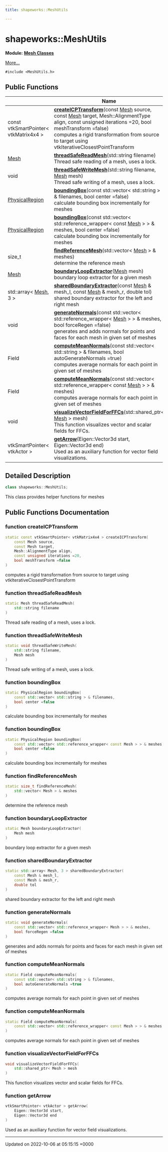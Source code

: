 ```yaml
---
title: shapeworks::MeshUtils

---
```


# shapeworks::MeshUtils

**Module:** **[Mesh Classes](../Modules/group__Group-Mesh.md)**



 [More...](#detailed-description)


`#include <MeshUtils.h>`

## Public Functions

|                | Name           |
| -------------- | -------------- |
| const vtkSmartPointer< vtkMatrix4x4 > | **[createICPTransform](../Classes/classshapeworks_1_1MeshUtils.md#function-createicptransform)**(const [Mesh](../Classes/classshapeworks_1_1Mesh.md) source, const [Mesh](../Classes/classshapeworks_1_1Mesh.md) target, Mesh::AlignmentType align, const unsigned iterations =20, bool meshTransform =false)<br>computes a rigid transformation from source to target using vtkIterativeClosestPointTransform  |
| [Mesh](../Classes/classshapeworks_1_1Mesh.md) | **[threadSafeReadMesh](../Classes/classshapeworks_1_1MeshUtils.md#function-threadsafereadmesh)**(std::string filename)<br>Thread safe reading of a mesh, uses a lock.  |
| void | **[threadSafeWriteMesh](../Classes/classshapeworks_1_1MeshUtils.md#function-threadsafewritemesh)**(std::string filename, [Mesh](../Classes/classshapeworks_1_1Mesh.md) mesh)<br>Thread safe writing of a mesh, uses a lock.  |
| [PhysicalRegion](../Classes/classshapeworks_1_1PhysicalRegion.md) | **[boundingBox](../Classes/classshapeworks_1_1MeshUtils.md#function-boundingbox)**(const std::vector< std::string > & filenames, bool center =false)<br>calculate bounding box incrementally for meshes  |
| [PhysicalRegion](../Classes/classshapeworks_1_1PhysicalRegion.md) | **[boundingBox](../Classes/classshapeworks_1_1MeshUtils.md#function-boundingbox)**(const std::vector< std::reference_wrapper< const [Mesh](../Classes/classshapeworks_1_1Mesh.md) > > & meshes, bool center =false)<br>calculate bounding box incrementally for meshes  |
| size_t | **[findReferenceMesh](../Classes/classshapeworks_1_1MeshUtils.md#function-findreferencemesh)**(std::vector< [Mesh](../Classes/classshapeworks_1_1Mesh.md) > & meshes)<br>determine the reference mesh  |
| [Mesh](../Classes/classshapeworks_1_1Mesh.md) | **[boundaryLoopExtractor](../Classes/classshapeworks_1_1MeshUtils.md#function-boundaryloopextractor)**([Mesh](../Classes/classshapeworks_1_1Mesh.md) mesh)<br>boundary loop extractor for a given mesh  |
| std::array< [Mesh](../Classes/classshapeworks_1_1Mesh.md), 3 > | **[sharedBoundaryExtractor](../Classes/classshapeworks_1_1MeshUtils.md#function-sharedboundaryextractor)**(const [Mesh](../Classes/classshapeworks_1_1Mesh.md) & mesh_l, const [Mesh](../Classes/classshapeworks_1_1Mesh.md) & mesh_r, double tol)<br>shared boundary extractor for the left and right mesh  |
| void | **[generateNormals](../Classes/classshapeworks_1_1MeshUtils.md#function-generatenormals)**(const std::vector< std::reference_wrapper< [Mesh](../Classes/classshapeworks_1_1Mesh.md) > > & meshes, bool forceRegen =false)<br>generates and adds normals for points and faces for each mesh in given set of meshes  |
| Field | **[computeMeanNormals](../Classes/classshapeworks_1_1MeshUtils.md#function-computemeannormals)**(const std::vector< std::string > & filenames, bool autoGenerateNormals =true)<br>computes average normals for each point in given set of meshes  |
| Field | **[computeMeanNormals](../Classes/classshapeworks_1_1MeshUtils.md#function-computemeannormals)**(const std::vector< std::reference_wrapper< const [Mesh](../Classes/classshapeworks_1_1Mesh.md) > > & meshes)<br>computes average normals for each point in given set of meshes  |
| void | **[visualizeVectorFieldForFFCs](../Classes/classshapeworks_1_1MeshUtils.md#function-visualizevectorfieldforffcs)**(std::shared_ptr< [Mesh](../Classes/classshapeworks_1_1Mesh.md) > mesh)<br>This function visualizes vector and scalar fields for FFCs.  |
| vtkSmartPointer< vtkActor > | **[getArrow](../Classes/classshapeworks_1_1MeshUtils.md#function-getarrow)**(Eigen::Vector3d start, Eigen::Vector3d end)<br>Used as an auxiliary function for vector field visualizations.  |

## Detailed Description

```cpp
class shapeworks::MeshUtils;
```


This class provides helper functions for meshes 

## Public Functions Documentation

### function createICPTransform

```cpp
static const vtkSmartPointer< vtkMatrix4x4 > createICPTransform(
    const Mesh source,
    const Mesh target,
    Mesh::AlignmentType align,
    const unsigned iterations =20,
    bool meshTransform =false
)
```

computes a rigid transformation from source to target using vtkIterativeClosestPointTransform 

### function threadSafeReadMesh

```cpp
static Mesh threadSafeReadMesh(
    std::string filename
)
```

Thread safe reading of a mesh, uses a lock. 

### function threadSafeWriteMesh

```cpp
static void threadSafeWriteMesh(
    std::string filename,
    Mesh mesh
)
```

Thread safe writing of a mesh, uses a lock. 

### function boundingBox

```cpp
static PhysicalRegion boundingBox(
    const std::vector< std::string > & filenames,
    bool center =false
)
```

calculate bounding box incrementally for meshes 

### function boundingBox

```cpp
static PhysicalRegion boundingBox(
    const std::vector< std::reference_wrapper< const Mesh > > & meshes,
    bool center =false
)
```

calculate bounding box incrementally for meshes 

### function findReferenceMesh

```cpp
static size_t findReferenceMesh(
    std::vector< Mesh > & meshes
)
```

determine the reference mesh 

### function boundaryLoopExtractor

```cpp
static Mesh boundaryLoopExtractor(
    Mesh mesh
)
```

boundary loop extractor for a given mesh 

### function sharedBoundaryExtractor

```cpp
static std::array< Mesh, 3 > sharedBoundaryExtractor(
    const Mesh & mesh_l,
    const Mesh & mesh_r,
    double tol
)
```

shared boundary extractor for the left and right mesh 

### function generateNormals

```cpp
static void generateNormals(
    const std::vector< std::reference_wrapper< Mesh > > & meshes,
    bool forceRegen =false
)
```

generates and adds normals for points and faces for each mesh in given set of meshes 

### function computeMeanNormals

```cpp
static Field computeMeanNormals(
    const std::vector< std::string > & filenames,
    bool autoGenerateNormals =true
)
```

computes average normals for each point in given set of meshes 

### function computeMeanNormals

```cpp
static Field computeMeanNormals(
    const std::vector< std::reference_wrapper< const Mesh > > & meshes
)
```

computes average normals for each point in given set of meshes 

### function visualizeVectorFieldForFFCs

```cpp
void visualizeVectorFieldForFFCs(
    std::shared_ptr< Mesh > mesh
)
```

This function visualizes vector and scalar fields for FFCs. 

### function getArrow

```cpp
vtkSmartPointer< vtkActor > getArrow(
    Eigen::Vector3d start,
    Eigen::Vector3d end
)
```

Used as an auxiliary function for vector field visualizations. 

-------------------------------

Updated on 2022-10-06 at 05:15:15 +0000